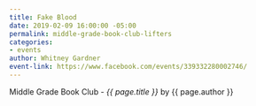 ```yaml
---
title: Fake Blood
date: 2019-02-09 16:00:00 -05:00
permalink: middle-grade-book-club-lifters
categories:
- events
author: Whitney Gardner
event-link: https://www.facebook.com/events/339332280002746/
---
```


Middle Grade Book Club - *{{ page.title }}* by {{ page.author }}
